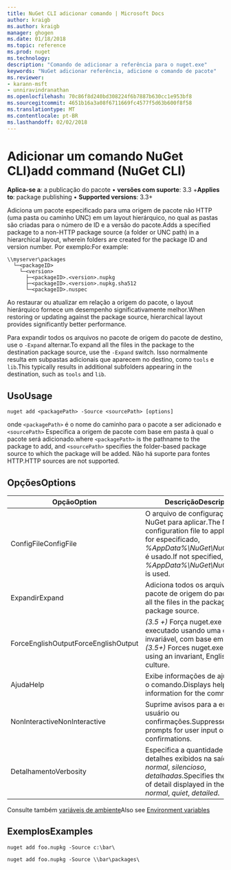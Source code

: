 ```yaml
---
title: NuGet CLI adicionar comando | Microsoft Docs
author: kraigb
ms.author: kraigb
manager: ghogen
ms.date: 01/18/2018
ms.topic: reference
ms.prod: nuget
ms.technology: 
description: "Comando de adicionar a referência para o nuget.exe"
keywords: "NuGet adicionar referência, adicione o comando de pacote"
ms.reviewer:
- karann-msft
- unniravindranathan
ms.openlocfilehash: 70c86f8d240bd308224f6b7887b630cc1e953bf8
ms.sourcegitcommit: 4651b16a3a08f6711669fc4577f5d63b600f8f58
ms.translationtype: MT
ms.contentlocale: pt-BR
ms.lasthandoff: 02/02/2018
---
```

# <a name="add-command-nuget-cli"></a><span data-ttu-id="cb35d-104">Adicionar um comando NuGet CLI)</span><span class="sxs-lookup"><span data-stu-id="cb35d-104">add command (NuGet CLI)</span></span>

<span data-ttu-id="cb35d-105">**Aplica-se a**: a publicação do pacote &bullet; **versões com suporte**: 3.3 +</span><span class="sxs-lookup"><span data-stu-id="cb35d-105">**Applies to**: package publishing &bullet; **Supported versions**: 3.3+</span></span>

<span data-ttu-id="cb35d-106">Adiciona um pacote especificado para uma origem de pacote não HTTP (uma pasta ou caminho UNC) em um layout hierárquico, no qual as pastas são criadas para o número de ID e a versão do pacote.</span><span class="sxs-lookup"><span data-stu-id="cb35d-106">Adds a specified package to a non-HTTP package source (a folder or UNC path) in a hierarchical layout, wherein folders are created for the package ID and version number.</span></span> <span data-ttu-id="cb35d-107">Por exemplo:</span><span class="sxs-lookup"><span data-stu-id="cb35d-107">For example:</span></span>

    \\myserver\packages
      └─<packageID>
        └─<version>
          ├─<packageID>.<version>.nupkg
          ├─<packageID>.<version>.nupkg.sha512
          └─<packageID>.nuspec

<span data-ttu-id="cb35d-108">Ao restaurar ou atualizar em relação a origem do pacote, o layout hierárquico fornece um desempenho significativamente melhor.</span><span class="sxs-lookup"><span data-stu-id="cb35d-108">When restoring or updating against the package source, hierarchical layout provides significantly better performance.</span></span>

<span data-ttu-id="cb35d-109">Para expandir todos os arquivos no pacote de origem do pacote de destino, use o `-Expand` alternar.</span><span class="sxs-lookup"><span data-stu-id="cb35d-109">To expand all the files in the package to the destination package source, use the `-Expand` switch.</span></span> <span data-ttu-id="cb35d-110">Isso normalmente resulta em subpastas adicionais que aparecem no destino, como `tools` e `lib`.</span><span class="sxs-lookup"><span data-stu-id="cb35d-110">This typically results in additional subfolders appearing in the destination, such as `tools` and `lib`.</span></span>

## <a name="usage"></a><span data-ttu-id="cb35d-111">Uso</span><span class="sxs-lookup"><span data-stu-id="cb35d-111">Usage</span></span>

```cli
nuget add <packagePath> -Source <sourcePath> [options]
```

<span data-ttu-id="cb35d-112">onde `<packagePath>` é o nome do caminho para o pacote a ser adicionado e `<sourcePath>` Especifica a origem de pacote com base em pasta à qual o pacote será adicionado.</span><span class="sxs-lookup"><span data-stu-id="cb35d-112">where `<packagePath>` is the pathname to the package to add, and `<sourcePath>` specifies the folder-based package source to which the package will be added.</span></span> <span data-ttu-id="cb35d-113">Não há suporte para fontes HTTP.</span><span class="sxs-lookup"><span data-stu-id="cb35d-113">HTTP sources are not supported.</span></span>

## <a name="options"></a><span data-ttu-id="cb35d-114">Opções</span><span class="sxs-lookup"><span data-stu-id="cb35d-114">Options</span></span>

| <span data-ttu-id="cb35d-115">Opção</span><span class="sxs-lookup"><span data-stu-id="cb35d-115">Option</span></span> | <span data-ttu-id="cb35d-116">Descrição</span><span class="sxs-lookup"><span data-stu-id="cb35d-116">Description</span></span> |
| --- | --- |
| <span data-ttu-id="cb35d-117">ConfigFile</span><span class="sxs-lookup"><span data-stu-id="cb35d-117">ConfigFile</span></span> | <span data-ttu-id="cb35d-118">O arquivo de configuração do NuGet para aplicar.</span><span class="sxs-lookup"><span data-stu-id="cb35d-118">The NuGet configuration file to apply.</span></span> <span data-ttu-id="cb35d-119">Se não for especificado, *%AppData%\NuGet\NuGet.Config* é usado.</span><span class="sxs-lookup"><span data-stu-id="cb35d-119">If not specified, *%AppData%\NuGet\NuGet.Config* is used.</span></span>| 
| <span data-ttu-id="cb35d-120">Expandir</span><span class="sxs-lookup"><span data-stu-id="cb35d-120">Expand</span></span> | <span data-ttu-id="cb35d-121">Adiciona todos os arquivos no pacote de origem do pacote.</span><span class="sxs-lookup"><span data-stu-id="cb35d-121">Adds all the files in the package to the package source.</span></span> |
| <span data-ttu-id="cb35d-122">ForceEnglishOutput</span><span class="sxs-lookup"><span data-stu-id="cb35d-122">ForceEnglishOutput</span></span> | <span data-ttu-id="cb35d-123">*(3.5 +)*  Força nuget.exe para ser executado usando uma cultura invariável, com base em inglês.</span><span class="sxs-lookup"><span data-stu-id="cb35d-123">*(3.5+)* Forces nuget.exe to run using an invariant, English-based culture.</span></span> |
| <span data-ttu-id="cb35d-124">Ajuda</span><span class="sxs-lookup"><span data-stu-id="cb35d-124">Help</span></span> | <span data-ttu-id="cb35d-125">Exibe informações de ajuda para o comando.</span><span class="sxs-lookup"><span data-stu-id="cb35d-125">Displays help information for the command.</span></span> |
| <span data-ttu-id="cb35d-126">NonInteractive</span><span class="sxs-lookup"><span data-stu-id="cb35d-126">NonInteractive</span></span> | <span data-ttu-id="cb35d-127">Suprime avisos para a entrada do usuário ou confirmações.</span><span class="sxs-lookup"><span data-stu-id="cb35d-127">Suppresses prompts for user input or confirmations.</span></span> |
| <span data-ttu-id="cb35d-128">Detalhamento</span><span class="sxs-lookup"><span data-stu-id="cb35d-128">Verbosity</span></span> | <span data-ttu-id="cb35d-129">Especifica a quantidade de detalhes exibidos na saída: *normal*, *silencioso*, *detalhadas*.</span><span class="sxs-lookup"><span data-stu-id="cb35d-129">Specifies the amount of detail displayed in the output: *normal*, *quiet*, *detailed*.</span></span> |

<span data-ttu-id="cb35d-130">Consulte também [variáveis de ambiente](cli-ref-environment-variables.md)</span><span class="sxs-lookup"><span data-stu-id="cb35d-130">Also see [Environment variables](cli-ref-environment-variables.md)</span></span>

## <a name="examples"></a><span data-ttu-id="cb35d-131">Exemplos</span><span class="sxs-lookup"><span data-stu-id="cb35d-131">Examples</span></span>

```cli
nuget add foo.nupkg -Source c:\bar\

nuget add foo.nupkg -Source \\bar\packages\
```
